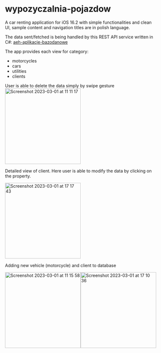 # wypozyczalnia-pojazdow
A car renting application for iOS 16.2 with simple functionalities and clean UI, sample content and navigation titles are in polish language.

The data sent/fetched is being handled by this REST API service written in C#: <a href="https://github.com/piotrwasx/aeh-aplikacje-bazodanowe" target="_blank">aeh-aplikacje-bazodanowe</a>

The app provides each view for category:
<ul>
  <li>motorcycles</li>
  <li>cars</li>
  <li>utilities</li>
  <li>clients</li>
</ul>
User is able to delete the data simply by swipe gesture
<img width="250" alt="Screenshot 2023-03-01 at 11 11 17" src="https://user-images.githubusercontent.com/76405606/222109248-e6c2052f-5a4e-4361-bb2a-15d4cb227cc5.png">

Detailed view of client. Here user is able to modify the data by clicking on the property.

<img width="250" alt="Screenshot 2023-03-01 at 17 17 43" src="https://user-images.githubusercontent.com/76405606/222198598-80431950-596f-442c-be81-e20980c3027f.png">


Adding new vehicle (motorcycle) and client to database 

<img width="250" alt="Screenshot 2023-03-01 at 11 15 58" src="https://user-images.githubusercontent.com/76405606/222110367-ec7fafd7-9a9f-455e-9018-2398be1c9dce.png"><img width="250" alt="Screenshot 2023-03-01 at 17 10 36" src="https://user-images.githubusercontent.com/76405606/222196746-9d52b0f6-ff56-47a7-b52e-0dcfa66d28c1.png">

